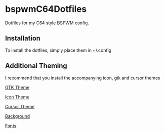 # bspwmC64Dotfiles
Dotfiles for my C64 style BSPWM config.

## Installation
To install the dotfiles, simply place them in ~/.config

## Additional Theming
I recommend that you install the accompanying icon, gtk and cursor themes

[GTK Theme](https://www.pling.com/p/2067565/)

[Icon Theme](https://www.pling.com/p/2067562/)

[Cursor Theme](https://www.pling.com/p/999732/)

[Background](https://www.pling.com/p/2067568/)

[Fonts](https://www.kreativekorp.com/software/fonts/c64/)
